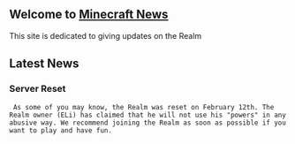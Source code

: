 ## Welcome to [Minecraft News](https://carlover102.github.io/Minecraft-News)

This site is dedicated to giving updates on the Realm

## Latest News

### Server Reset
`
As some of you may know, the Realm was reset on February 12th. The Realm owner (ELi) has claimed that he will not use his "powers" in any abusive way.
We recommend joining the Realm as soon as possible if you want to play and have fun.`
